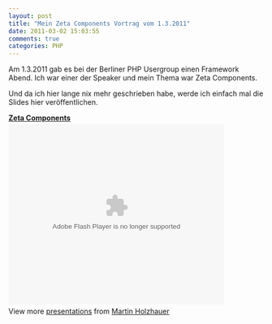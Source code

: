 ```yaml
---
layout: post
title: "Mein Zeta Components Vortrag vom 1.3.2011"
date: 2011-03-02 15:03:55
comments: true
categories: PHP
---
```


Am 1.3.2011 gab es bei der Berliner PHP Usergroup einen Framework Abend.
Ich war einer der Speaker und mein Thema war Zeta Components.

Und da ich hier lange nix mehr geschrieben habe, werde ich einfach mal die Slides hier veröffentlichen.

<div style="width:425px" id="__ss_7105863"> <strong style="display:block;margin:12px 0 4px"><a href="http://www.slideshare.net/woodworker/zeta-components" title="Zeta Components">Zeta Components</a></strong> <object id="__sse7105863" width="425" height="355"> <param name="movie" value="http://static.slidesharecdn.com/swf/ssplayer2.swf?doc=zeta-110301123201-phpapp02&stripped_title=zeta-components&userName=woodworker" /> <param name="allowFullScreen" value="true"/> <param name="allowScriptAccess" value="always"/> <embed name="__sse7105863" src="http://static.slidesharecdn.com/swf/ssplayer2.swf?doc=zeta-110301123201-phpapp02&stripped_title=zeta-components&userName=woodworker" type="application/x-shockwave-flash" allowscriptaccess="always" allowfullscreen="true" width="425" height="355"></embed> </object> <div style="padding:5px 0 12px"> View more <a href="http://www.slideshare.net/">presentations</a> from <a href="http://www.slideshare.net/woodworker">Martin Holzhauer</a> </div> </div>
